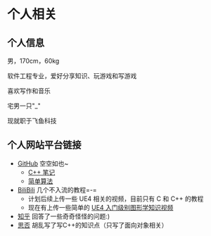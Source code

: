 # 个人相关

## 个人信息
  男，170cm，60kg
  
  软件工程专业，爱好分享知识、玩游戏和写游戏
  
  喜欢写作和音乐
  
  宅男一只"_"
  
  现就职于飞鱼科技

## 个人网站平台链接
  - [GitHub](https://github.com/Liuary/) 空空如也~
    - [C++ 笔记](https://github.com/Liuary/SkillForCPP) 
    - [简单算法](https://github.com/Liuary/Algorithm)
  - [BiliBili](https://space.bilibili.com/187013357) 几个不入流的教程=-=
    - 计划后续上传一些 UE4 相关的视频，目前只有 C 和 C++ 的教程
    - 现在有上传一些简单的 [UE4 入门级别图形学知识视频](https://www.bilibili.com/video/BV1AS4y187zV?spm_id_from=333.999.0.0)
  - [知乎](https://www.zhihu.com/people/bing-he-xiang-yi-7/answers) 回答了一些奇奇怪怪的问题:)
  - [思否](https://segmentfault.com/u/liuary) 胡乱写了写C++的知识点（只写了面向对象相关）

